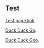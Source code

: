 ## Test

[Test page link](test.md)

[Duck Duck Go](https://duckduckgo.com).

[Duck Duck Goo](https://duckduckgoooo.com).
